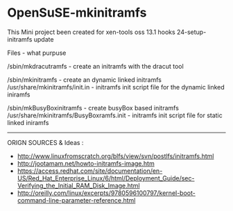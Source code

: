 OpenSuSE-mkinitramfs
====================

 This Mini project been created for xen-tools oss 13.1 hooks  24-setup-initramfs update


Files                             -      what purpuse

/sbin/mkdracutramfs               - create an initramfs with the dracut tool


/sbin/mkinitramfs                 - create an dynamic linked initramfs 
/usr/share/mkinitramfs/init.in    - initramfs init script file for the dynamic linked iniramfs

/sbin/mkBusyBoxinitramfs          - create busyBox based initramfs
/usr/share/mkinitramfs/BusyBoxramfs.init  - initramfs init script file for static linked iniramfs

-------------------



ORIGN SOURCES & Ideas : 
- http://www.linuxfromscratch.org/blfs/view/svn/postlfs/initramfs.html
- http://jootamam.net/howto-initramfs-image.htm
- https://access.redhat.com/site/documentation/en-US/Red_Hat_Enterprise_Linux/6/html/Deployment_Guide/sec-Verifying_the_Initial_RAM_Disk_Image.html
- http://oreilly.com/linux/excerpts/9780596100797/kernel-boot-command-line-parameter-reference.html

